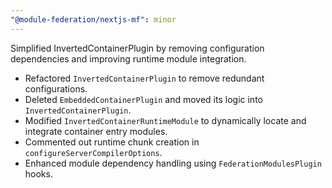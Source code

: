 ```yaml
---
"@module-federation/nextjs-mf": minor
---
```


Simplified InvertedContainerPlugin by removing configuration dependencies and improving runtime module integration.

- Refactored `InvertedContainerPlugin` to remove redundant configurations.
- Deleted `EmbeddedContainerPlugin` and moved its logic into `InvertedContainerPlugin`.
- Modified `InvertedContainerRuntimeModule` to dynamically locate and integrate container entry modules.
- Commented out runtime chunk creation in `configureServerCompilerOptions`.
- Enhanced module dependency handling using `FederationModulesPlugin` hooks.
